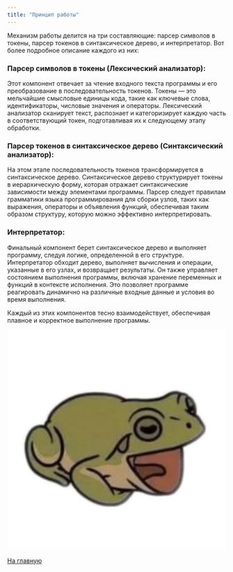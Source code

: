 ```yaml
---
title: "Принцип работы"
---
```


Механизм работы делится на три составляющие: парсер символов в токены, парсер токенов в синтаксическое дерево, и интерпретатор. Вот более подробное описание каждого из них:

### Парсер символов в токены (Лексический анализатор):
Этот компонент отвечает за чтение входного текста программы и его преобразование в последовательность токенов. Токены — это мельчайшие смысловые единицы кода, такие как ключевые слова, идентификаторы, числовые значения и операторы. Лексический анализатор сканирует текст, распознает и категоризирует каждую часть в соответствующий токен, подготавливая их к следующему этапу обработки.

### Парсер токенов в синтаксическое дерево (Синтаксический анализатор):
На этом этапе последовательность токенов трансформируется в синтаксическое дерево. Синтаксическое дерево структурирует токены в иерархическую форму, которая отражает синтаксические зависимости между элементами программы. Парсер следует правилам грамматики языка программирования для сборки узлов, таких как выражения, операторы и объявления функций, обеспечивая таким образом структуру, которую можно эффективно интерпретировать.

### Интерпретатор:
Финальный компонент берет синтаксическое дерево и выполняет программу, следуя логике, определенной в его структуре. Интерпретатор обходит дерево, выполняет вычисления и операции, указанные в его узлах, и возвращает результаты. Он также управляет состоянием выполнения программы, включая хранение переменных и функций в контексте исполнения. Это позволяет программе реагировать динамично на различные входные данные и условия во время выполнения.

Каждый из этих компонентов тесно взаимодействует, обеспечивая плавное и корректное выполнение программы.

![alt_text](./img/frog1.png)

[На главную]({{site.baseurl}})
